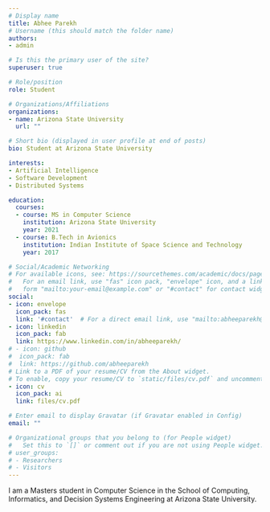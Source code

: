 ```yaml
---
# Display name
title: Abhee Parekh
# Username (this should match the folder name)
authors:
- admin

# Is this the primary user of the site?
superuser: true

# Role/position
role: Student

# Organizations/Affiliations
organizations:
- name: Arizona State University
  url: ""

# Short bio (displayed in user profile at end of posts)
bio: Student at Arizona State University

interests:
- Artificial Intelligence
- Software Development
- Distributed Systems

education:
  courses:
  - course: MS in Computer Science
    institution: Arizona State University
    year: 2021
  - course: B.Tech in Avionics
    institution: Indian Institute of Space Science and Technology
    year: 2017

# Social/Academic Networking
# For available icons, see: https://sourcethemes.com/academic/docs/page-builder/#icons
#   For an email link, use "fas" icon pack, "envelope" icon, and a link in the
#   form "mailto:your-email@example.com" or "#contact" for contact widget.
social:
- icon: envelope
  icon_pack: fas
  link: '#contact'  # For a direct email link, use "mailto:abheeparekh@gmail.com".
- icon: linkedin
  icon_pack: fab
  link: https://www.linkedin.com/in/abheeparekh/
# - icon: github
#  icon_pack: fab
#  link: https://github.com/abheeparekh
# Link to a PDF of your resume/CV from the About widget.
# To enable, copy your resume/CV to `static/files/cv.pdf` and uncomment the lines below.
- icon: cv
  icon_pack: ai
  link: files/cv.pdf

# Enter email to display Gravatar (if Gravatar enabled in Config)
email: ""

# Organizational groups that you belong to (for People widget)
#   Set this to `[]` or comment out if you are not using People widget.
# user_groups:
# - Researchers
# - Visitors
---
```

I am a Masters student in Computer Science in the School of Computing, Informatics, and Decision Systems Engineering at Arizona State University. 
